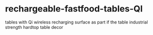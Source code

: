 # rechargeable-fastfood-tables-QI
tables with Qi wireless recharging surface as part if the table industrial strength hardtop table decor
